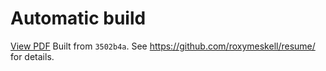 # Automatic build
[View PDF](http:/roxymeskell.github.io/resume/resume.pdf)
Built from `3502b4a`. See https://github.com/roxymeskell/resume/ for details.
